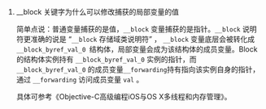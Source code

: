 1. __block 关键字为什么可以修改捕获的局部变量的值

   简单点说：普通变量捕获的是值，`__block` 变量捕获的是指针。`__block`  说明符更准确的说是 “`__block` 存储域类说明符” ， `__block` 变量底层会被转化成 `__block_byref_val_0 `结构体，局部变量会成为该结构体的成员变量。Block的结构体实例持有 `__block_byref_val_0` 实例的指针，而 `__block_byref_val_0`  的成员变量`__forwarding`持有指向该实例自身的指针，通过 `__forwarding` 访问成员变量 `val` 。

   具体可参考《Objective-C高级编程iOS与OS X多线程和内存管理》。

   
